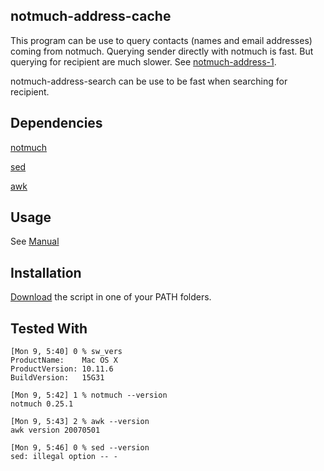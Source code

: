 ## notmuch-address-cache

This program can be use to query contacts (names and email addresses) coming from notmuch. Querying sender directly with notmuch is fast. But querying for recipient are much slower. See [notmuch-address-1](https://notmuchmail.org/manpages/notmuch-address-1).

notmuch-address-search can be use to be fast when searching for recipient.


## Dependencies

[notmuch](https://notmuchmail.org)

[sed](http://sed.sourceforge.net/)

[awk](https://www.gnu.org/software/gawk/manual/gawk.html)


## Usage

See [Manual](https://raw.githubusercontent.com/mbauhardt/notmuch-address-cache/master/manual)


## Installation

[Download](https://github.com/mbauhardt/notmuch-address-cache/releases/latest) the script in one of your PATH folders.


## Tested With

    [Mon 9, 5:40] 0 % sw_vers                                      
    ProductName:    Mac OS X
    ProductVersion: 10.11.6
    BuildVersion:   15G31 

    [Mon 9, 5:42] 1 % notmuch --version                                               
    notmuch 0.25.1

    [Mon 9, 5:43] 2 % awk --version
    awk version 20070501

    [Mon 9, 5:46] 0 % sed --version
    sed: illegal option -- -


